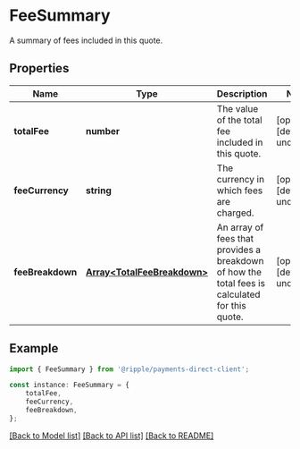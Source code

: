 # FeeSummary

A summary of fees included in this quote.

## Properties

Name | Type | Description | Notes
------------ | ------------- | ------------- | -------------
**totalFee** | **number** | The value of the total fee included in this quote. | [optional] [default to undefined]
**feeCurrency** | **string** | The currency in which fees are charged. | [optional] [default to undefined]
**feeBreakdown** | [**Array&lt;TotalFeeBreakdown&gt;**](TotalFeeBreakdown.md) | An array of fees that provides a breakdown of how the total fees is calculated for this quote. | [optional] [default to undefined]

## Example

```typescript
import { FeeSummary } from '@ripple/payments-direct-client';

const instance: FeeSummary = {
    totalFee,
    feeCurrency,
    feeBreakdown,
};
```

[[Back to Model list]](../README.md#documentation-for-models) [[Back to API list]](../README.md#documentation-for-api-endpoints) [[Back to README]](../README.md)
